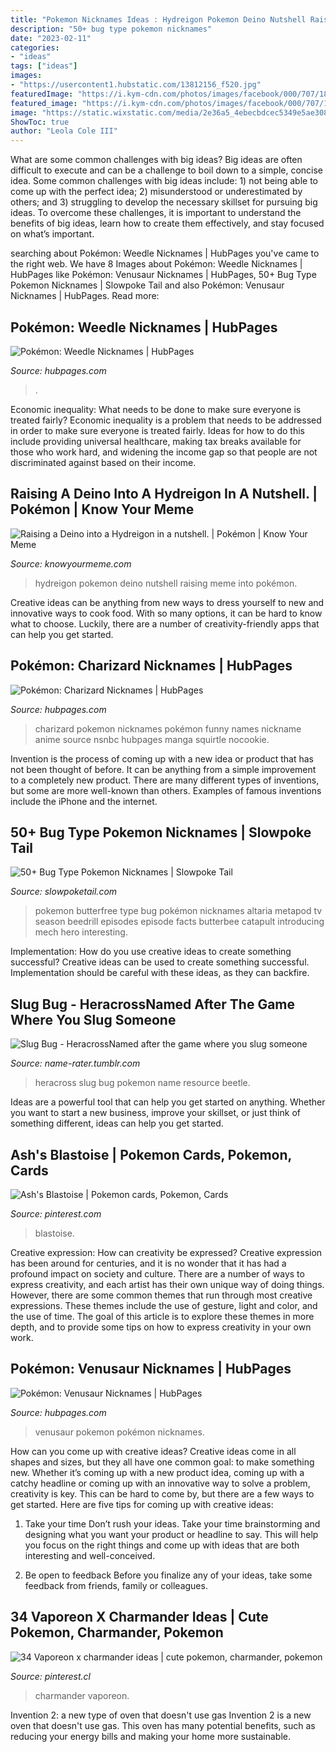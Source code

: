 ```yaml
---
title: "Pokemon Nicknames Ideas : Hydreigon Pokemon Deino Nutshell Raising Meme Into Pokémon"
description: "50+ bug type pokemon nicknames"
date: "2023-02-11"
categories:
- "ideas"
tags: ["ideas"]
images:
- "https://usercontent1.hubstatic.com/13812156_f520.jpg"
featuredImage: "https://i.kym-cdn.com/photos/images/facebook/000/707/185/e3c.png"
featured_image: "https://i.kym-cdn.com/photos/images/facebook/000/707/185/e3c.png"
image: "https://static.wixstatic.com/media/2e36a5_4ebecbdcec5349e5ae30863be1429548~mv2.jpg/v1/fill/w_578,h_327,al_c,q_90/2e36a5_4ebecbdcec5349e5ae30863be1429548~mv2.jpg"
ShowToc: true
author: "Leola Cole III"
---
```



What are some common challenges with big ideas?
Big ideas are often difficult to execute and can be a challenge to boil down to a simple, concise idea. Some common challenges with big ideas include: 1) not being able to come up with the perfect idea; 2) misunderstood or underestimated by others; and 3) struggling to develop the necessary skillset for pursuing big ideas. To overcome these challenges, it is important to understand the benefits of big ideas, learn how to create them effectively, and stay focused on what’s important.

	

		
searching about Pokémon: Weedle Nicknames | HubPages you've came to the right web. We have 8 Images about Pokémon: Weedle Nicknames | HubPages like Pokémon: Venusaur Nicknames | HubPages, 50+ Bug Type Pokemon Nicknames | Slowpoke Tail and also Pokémon: Venusaur Nicknames | HubPages. Read more:
		
    
## Pokémon: Weedle Nicknames | HubPages

<img loading=lazy src="https://usercontent2.hubstatic.com/13854695_f1024.jpg" onerror="this.onerror=null;this.src='https://tse4.mm.bing.net/th?id=OIP.yUtSX2C7E4rw6zWOK5lNcQHaHr&amp;pid=15.1';" alt="Pokémon: Weedle Nicknames | HubPages">

_Source: hubpages.com_

>. 

	

Economic inequality: What needs to be done to make sure everyone is treated fairly?
Economic inequality is a problem that needs to be addressed in order to make sure everyone is treated fairly. Ideas for how to do this include providing universal healthcare, making tax breaks available for those who work hard, and widening the income gap so that people are not discriminated against based on their income.

    
## Raising A Deino Into A Hydreigon In A Nutshell. | Pokémon | Know Your Meme

<img loading=lazy src="https://i.kym-cdn.com/photos/images/facebook/000/707/185/e3c.png" onerror="this.onerror=null;this.src='https://tse4.mm.bing.net/th?id=OIP.PyO7SZbHHQsQVdo3G2Z2jgHaDu&amp;pid=15.1';" alt="Raising a Deino into a Hydreigon in a nutshell. | Pokémon | Know Your Meme">

_Source: knowyourmeme.com_

>hydreigon pokemon deino nutshell raising meme into pokémon. 

	

Creative ideas can be anything from new ways to dress yourself to new and innovative ways to cook food. With so many options, it can be hard to know what to choose. Luckily, there are a number of creativity-friendly apps that can help you get started.

    
## Pokémon: Charizard Nicknames | HubPages

<img loading=lazy src="https://usercontent1.hubstatic.com/13812156_f520.jpg" onerror="this.onerror=null;this.src='https://tse2.mm.bing.net/th?id=OIP.6l6GL73VzbtCZnlOr7_ZcwHaH3&amp;pid=15.1';" alt="Pokémon: Charizard Nicknames | HubPages">

_Source: hubpages.com_

>charizard pokemon nicknames pokémon funny names nickname anime source nsnbc hubpages manga squirtle nocookie. 

	

Invention is the process of coming up with a new idea or product that has not been thought of before. It can be anything from a simple improvement to a completely new product. There are many different types of inventions, but some are more well-known than others. Examples of famous inventions include the iPhone and the internet.

    
## 50+ Bug Type Pokemon Nicknames | Slowpoke Tail

<img loading=lazy src="https://static.wixstatic.com/media/2e36a5_4ebecbdcec5349e5ae30863be1429548~mv2.jpg/v1/fill/w_578,h_327,al_c,q_90/2e36a5_4ebecbdcec5349e5ae30863be1429548~mv2.jpg" onerror="this.onerror=null;this.src='https://tse1.mm.bing.net/th?id=OIP.wF-aEZLmSztSHQuUuE1oSwHaEM&amp;pid=15.1';" alt="50+ Bug Type Pokemon Nicknames | Slowpoke Tail">

_Source: slowpoketail.com_

>pokemon butterfree type bug pokémon nicknames altaria metapod tv season beedrill episodes episode facts butterbee catapult introducing mech hero interesting. 

	

Implementation: How do you use creative ideas to create something successful?
Creative ideas can be used to create something successful. Implementation should be careful with these ideas, as they can backfire.

    
## Slug Bug - HeracrossNamed After The Game Where You Slug Someone

<img loading=lazy src="http://40.media.tumblr.com/568b31981e50d0117cab007f5ccba9c0/tumblr_mwzn3tvgeO1s6xi35o1_400.png" onerror="this.onerror=null;this.src='https://tse3.mm.bing.net/th?id=OIP.loiZgxY2siUgRTRlj4lhjQHaEi&amp;pid=15.1';" alt="Slug Bug - HeracrossNamed after the game where you slug someone">

_Source: name-rater.tumblr.com_

>heracross slug bug pokemon name resource beetle. 

	

Ideas are a powerful tool that can help you get started on anything. Whether you want to start a new business, improve your skillset, or just think of something different, ideas can help you get started.

    
## Ash&#039;s Blastoise | Pokemon Cards, Pokemon, Cards

<img loading=lazy src="https://i.pinimg.com/originals/4d/1d/fb/4d1dfbdb010b82ae61803f869d289239.jpg" onerror="this.onerror=null;this.src='https://tse2.mm.bing.net/th?id=OIP.q-k19P2h-cM4N-PeF1WcDwHaKp&amp;pid=15.1';" alt="Ash&#039;s Blastoise | Pokemon cards, Pokemon, Cards">

_Source: pinterest.com_

>blastoise. 

	

Creative expression: How can creativity be expressed?
Creative expression has been around for centuries, and it is no wonder that it has had a profound impact on society and culture. There are a number of ways to express creativity, and each artist has their own unique way of doing things. However, there are some common themes that run through most creative expressions. These themes include the use of gesture, light and color, and the use of time. The goal of this article is to explore these themes in more depth, and to provide some tips on how to express creativity in your own work.

    
## Pokémon: Venusaur Nicknames | HubPages

<img loading=lazy src="https://usercontent2.hubstatic.com/13807733_f520.jpg" onerror="this.onerror=null;this.src='https://tse1.mm.bing.net/th?id=OIP.Aaxa-8t-5DcsXlGYgfi38QHaHa&amp;pid=15.1';" alt="Pokémon: Venusaur Nicknames | HubPages">

_Source: hubpages.com_

>venusaur pokemon pokémon nicknames. 

	

How can you come up with creative ideas?
Creative ideas come in all shapes and sizes, but they all have one common goal: to make something new. Whether it’s coming up with a new product idea, coming up with a catchy headline or coming up with an innovative way to solve a problem, creativity is key. This can be hard to come by, but there are a few ways to get started. Here are five tips for coming up with creative ideas:
1. Take your time
Don’t rush your ideas. Take your time brainstorming and designing what you want your product or headline to say. This will help you focus on the right things and come up with ideas that are both interesting and well-conceived.

2. Be open to feedback
Before you finalize any of your ideas, take some feedback from friends, family or colleagues.

    
## 34 Vaporeon X Charmander Ideas | Cute Pokemon, Charmander, Pokemon

<img loading=lazy src="https://i.pinimg.com/474x/84/8e/3d/848e3d3ef556cb8181c6830a364c62fb.jpg" onerror="this.onerror=null;this.src='https://tse1.mm.bing.net/th?id=OIP.uWZy5YT1uGJC2jT510dvrwAAAA&amp;pid=15.1';" alt="34 Vaporeon x charmander ideas | cute pokemon, charmander, pokemon">

_Source: pinterest.cl_

>charmander vaporeon. 

	

Invention 2: a new type of oven that doesn't use gas
Invention 2 is a new oven that doesn't use gas. This oven has many potential benefits, such as reducing your energy bills and making your home more sustainable.

